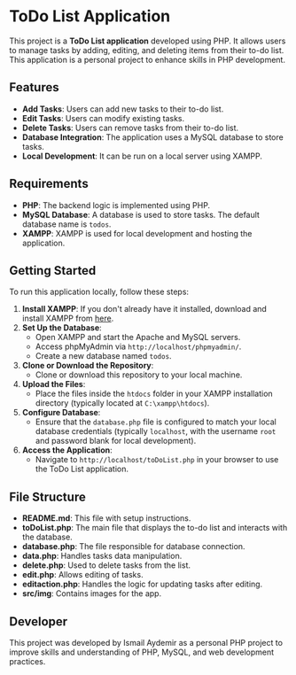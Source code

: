 # ToDo List Application

This project is a **ToDo List application** developed using PHP. It allows users to manage tasks by adding, editing, and deleting items from their to-do list. This application is a personal project to enhance skills in PHP development.

## Features

- **Add Tasks**: Users can add new tasks to their to-do list.
- **Edit Tasks**: Users can modify existing tasks.
- **Delete Tasks**: Users can remove tasks from their to-do list.
- **Database Integration**: The application uses a MySQL database to store tasks.
- **Local Development**: It can be run on a local server using XAMPP.

## Requirements

- **PHP**: The backend logic is implemented using PHP.
- **MySQL Database**: A database is used to store tasks. The default database name is `todos`.
- **XAMPP**: XAMPP is used for local development and hosting the application.

## Getting Started

To run this application locally, follow these steps:

1. **Install XAMPP**: If you don't already have it installed, download and install XAMPP from [here](https://www.apachefriends.org/).
2. **Set Up the Database**:
   - Open XAMPP and start the Apache and MySQL servers.
   - Access phpMyAdmin via `http://localhost/phpmyadmin/`.
   - Create a new database named `todos`.
3. **Clone or Download the Repository**:
   - Clone or download this repository to your local machine.
4. **Upload the Files**:
   - Place the files inside the `htdocs` folder in your XAMPP installation directory (typically located at `C:\xampp\htdocs`).
5. **Configure Database**:
   - Ensure that the `database.php` file is configured to match your local database credentials (typically `localhost`, with the username `root` and password blank for local development).
6. **Access the Application**:
   - Navigate to `http://localhost/toDoList.php` in your browser to use the ToDo List application.

## File Structure

- **README.md**: This file with setup instructions.
- **toDoList.php**: The main file that displays the to-do list and interacts with the database.
- **database.php**: The file responsible for database connection.
- **data.php**: Handles tasks data manipulation.
- **delete.php**: Used to delete tasks from the list.
- **edit.php**: Allows editing of tasks.
- **editaction.php**: Handles the logic for updating tasks after editing.
- **src/img**: Contains images for the app.

## Developer

This project was developed by Ismail Aydemir as a personal PHP project to improve skills and understanding of PHP, MySQL, and web development practices.
